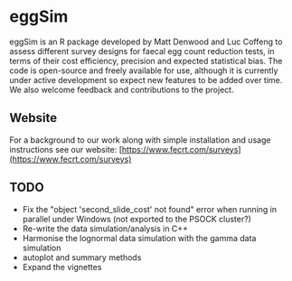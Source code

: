 # eggSim
eggSim is an R package developed by Matt Denwood and Luc Coffeng to assess different survey designs for faecal egg count reduction tests, in terms of their cost efficiency, precision and expected statistical bias. The code is open-source and freely available for use, although it is currently under active development so expect new features to be added over time. We also welcome feedback and contributions to the project.

## Website

For a background to our work along with simple installation and usage instructions see our website:  [https://www.fecrt.com/surveys](https://www.fecrt.com/surveys)

## TODO

- Fix the "object 'second_slide_cost' not found" error when running in parallel under Windows (not exported to the PSOCK cluster?)
- Re-write the data simulation/analysis in C++
- Harmonise the lognormal data simulation with the gamma data simulation
- autoplot and summary methods
- Expand the vignettes
